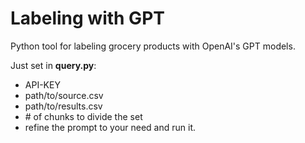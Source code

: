 # Labeling with GPT
Python tool for labeling grocery products with OpenAI's GPT models.

Just set in **query.py**:
- API-KEY
- path/to/source.csv
- path/to/results.csv
- \# of chunks to divide the set
- refine the prompt to your need
and run it.
